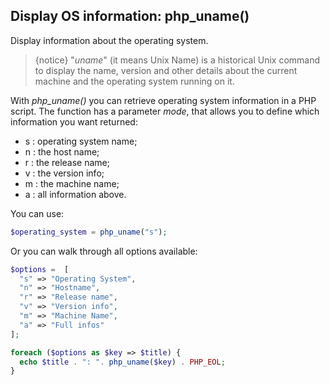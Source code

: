 ## Display OS information: php_uname()
Display information about the operating system.

>{notice} "_uname_" (it means Unix Name) is a historical Unix command to display the name, version and other details about the current machine and the operating system running on it.

With *php_uname()* you can retrieve operating system information in a PHP script.
The function has a parameter _mode_, that allows you to define which information you want returned:
- s : operating system name;
- n : the host name;
- r : the release name;
- v : the version info;
- m : the machine name;
- a : all information above.

You can use:
```php
$operating_system = php_uname("s");
```
Or you can walk through all options available:
```php
$options =  [
  "s" => "Operating System",
  "n" => "Hostname",
  "r" => "Release name",
  "v" => "Version info",
  "m" => "Machine Name",
  "a" => "Full infos"
];

foreach ($options as $key => $title) {
  echo $title . ": ". php_uname($key) . PHP_EOL;
}
```
